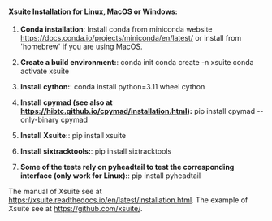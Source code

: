 #### Xsuite Installation for Linux, MacOS or Windows:

1. **Conda installation**: Install conda from miniconda website https://docs.conda.io/projects/miniconda/en/latest/ or install from 'homebrew' if you are using MacOS.

2. **Create a build environment:**:
conda init
conda create -n xsuite
conda activate xsuite

3. **Install cython:**:
conda install python=3.11 wheel cython

4. **Install cpymad (see also at https://hibtc.github.io/cpymad/installation.html):**
pip install cpymad --only-binary cpymad

5. **Install Xsuite:**:
pip install xsuite

6. **Install sixtracktools:**:
pip install sixtracktools

7. **Some of the tests rely on pyheadtail to test the corresponding interface (only work for Linux):**:
pip install pyheadtail


The manual of Xsuite see at https://xsuite.readthedocs.io/en/latest/installation.html.
The example of Xsuite see at https://github.com/xsuite/.